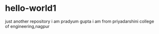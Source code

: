 # hello-world1
just another repository
i am pradyum gupta
i am from priyadarshini college of engineering,nagpur
